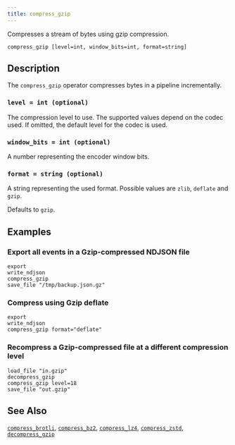 ```yaml
---
title: compress_gzip
---
```


Compresses a stream of bytes using gzip compression.

```tql
compress_gzip [level=int, window_bits=int, format=string]
```

## Description

The `compress_gzip` operator compresses bytes in a pipeline incrementally.

### `level = int (optional)`

The compression level to use. The supported values depend on the codec used. If
omitted, the default level for the codec is used.

### `window_bits = int (optional)`

A number representing the encoder window bits.

### `format = string (optional)`

A string representing the used format. Possible values are `zlib`, `deflate` and
`gzip`.

Defaults to `gzip`.

## Examples

### Export all events in a Gzip-compressed NDJSON file

```tql
export
write_ndjson
compress_gzip
save_file "/tmp/backup.json.gz"
```

### Compress using Gzip deflate

```tql
export
write_ndjson
compress_gzip format="deflate"
```

### Recompress a Gzip-compressed file at a different compression level

```tql
load_file "in.gzip"
decompress_gzip
compress_gzip level=18
save_file "out.gzip"
```

## See Also

[`compress_brotli`](compress_brotli),
[`compress_bz2`](compress_bz2),
[`compress_lz4`](compress_lz4),
[`compress_zstd`](compress_zstd),
[`decompress_gzip`](decompress_gzip)
